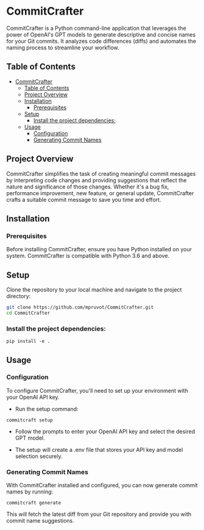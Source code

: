 # CommitCrafter

CommitCrafter is a Python command-line application that leverages the power of OpenAI's GPT models to generate descriptive and concise names for your Git commits. It analyzes code differences (diffs) and automates the naming process to streamline your workflow.

## Table of Contents

- [CommitCrafter](#commitcrafter)
  - [Table of Contents](#table-of-contents)
  - [Project Overview](#project-overview)
  - [Installation](#installation)
    - [Prerequisites](#prerequisites)
  - [Setup](#setup)
    - [Install the project dependencies:](#install-the-project-dependencies)
  - [Usage](#usage)
    - [Configuration](#configuration)
    - [Generating Commit Names](#generating-commit-names)

## Project Overview

CommitCrafter simplifies the task of creating meaningful commit messages by interpreting code changes and providing suggestions that reflect the nature and significance of those changes. Whether it's a bug fix, performance improvement, new feature, or general update, CommitCrafter crafts a suitable commit message to save you time and effort.

## Installation

### Prerequisites

Before installing CommitCrafter, ensure you have Python installed on your system. CommitCrafter is compatible with Python 3.6 and above.

## Setup

Clone the repository to your local machine and navigate to the project directory:

```bash
git clone https://github.com/mpruvot/CommitCrafter.git
cd CommitCrafter
````
### Install the project dependencies:

```
pip install -e .
````

## Usage

### Configuration
To configure CommitCrafter, you'll need to set up your environment with your OpenAI API key.

- Run the setup command:
```
commitcraft setup
```
- Follow the prompts to enter your OpenAI API key and select the desired GPT model.

- The setup will create a .env file that stores your API key and model selection securely.

### Generating Commit Names
With CommitCrafter installed and configured, you can now generate commit names by running:

```
commitcraft generate
```
This will fetch the latest diff from your Git repository and provide you with commit name suggestions.

